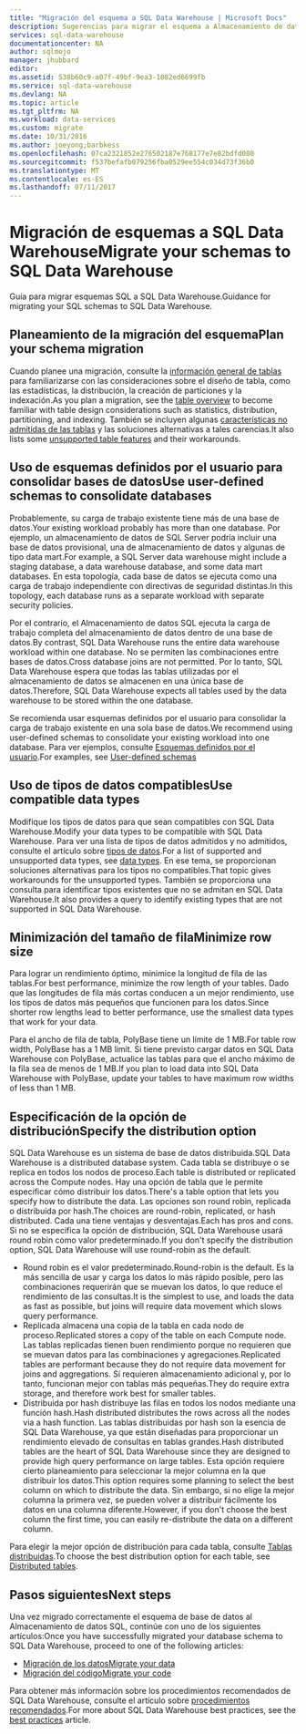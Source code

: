 ```yaml
---
title: "Migración del esquema a SQL Data Warehouse | Microsoft Docs"
description: Sugerencias para migrar el esquema a Almacenamiento de datos SQL de Azure a fin de desarrollar soluciones.
services: sql-data-warehouse
documentationcenter: NA
author: sqlmojo
manager: jhubbard
editor: 
ms.assetid: 538b60c9-a07f-49bf-9ea3-1082ed6699fb
ms.service: sql-data-warehouse
ms.devlang: NA
ms.topic: article
ms.tgt_pltfrm: NA
ms.workload: data-services
ms.custom: migrate
ms.date: 10/31/2016
ms.author: joeyong;barbkess
ms.openlocfilehash: 07ca2321852e276502187e768177e7e82bdfd080
ms.sourcegitcommit: f537befafb079256fba0529ee554c034d73f36b0
ms.translationtype: MT
ms.contentlocale: es-ES
ms.lasthandoff: 07/11/2017
---
```

# <a name="migrate-your-schemas-to-sql-data-warehouse"></a><span data-ttu-id="38970-103">Migración de esquemas a SQL Data Warehouse</span><span class="sxs-lookup"><span data-stu-id="38970-103">Migrate your schemas to SQL Data Warehouse</span></span>
<span data-ttu-id="38970-104">Guía para migrar esquemas SQL a SQL Data Warehouse.</span><span class="sxs-lookup"><span data-stu-id="38970-104">Guidance for migrating your SQL schemas to SQL Data Warehouse.</span></span> 

## <a name="plan-your-schema-migration"></a><span data-ttu-id="38970-105">Planeamiento de la migración del esquema</span><span class="sxs-lookup"><span data-stu-id="38970-105">Plan your schema migration</span></span>

<span data-ttu-id="38970-106">Cuando planee una migración, consulte la [información general de tablas][table overview] para familiarizarse con las consideraciones sobre el diseño de tabla, como las estadísticas, la distribución, la creación de particiones y la indexación.</span><span class="sxs-lookup"><span data-stu-id="38970-106">As you plan a migration, see the [table overview][table overview] to become familiar with table design considerations such as statistics, distribution, partitioning, and indexing.</span></span>  <span data-ttu-id="38970-107">También se incluyen algunas [características no admitidas de las tablas][unsupported table features] y las soluciones alternativas a tales carencias.</span><span class="sxs-lookup"><span data-stu-id="38970-107">It also lists some [unsupported table features][unsupported table features] and their workarounds.</span></span>

## <a name="use-user-defined-schemas-to-consolidate-databases"></a><span data-ttu-id="38970-108">Uso de esquemas definidos por el usuario para consolidar bases de datos</span><span class="sxs-lookup"><span data-stu-id="38970-108">Use user-defined schemas to consolidate databases</span></span>

<span data-ttu-id="38970-109">Probablemente, su carga de trabajo existente tiene más de una base de datos.</span><span class="sxs-lookup"><span data-stu-id="38970-109">Your existing workload probably has more than one database.</span></span> <span data-ttu-id="38970-110">Por ejemplo, un almacenamiento de datos de SQL Server podría incluir una base de datos provisional, una de almacenamiento de datos y algunas de tipo data mart.</span><span class="sxs-lookup"><span data-stu-id="38970-110">For example, a SQL Server data warehouse might include a staging database, a data warehouse database, and some data mart databases.</span></span> <span data-ttu-id="38970-111">En esta topología, cada base de datos se ejecuta como una carga de trabajo independiente con directivas de seguridad distintas.</span><span class="sxs-lookup"><span data-stu-id="38970-111">In this topology, each database runs as a separate workload with separate security policies.</span></span>

<span data-ttu-id="38970-112">Por el contrario, el Almacenamiento de datos SQL ejecuta la carga de trabajo completa del almacenamiento de datos dentro de una base de datos.</span><span class="sxs-lookup"><span data-stu-id="38970-112">By contrast, SQL Data Warehouse runs the entire data warehouse workload within one database.</span></span> <span data-ttu-id="38970-113">No se permiten las combinaciones entre bases de datos.</span><span class="sxs-lookup"><span data-stu-id="38970-113">Cross database joins are not permitted.</span></span> <span data-ttu-id="38970-114">Por lo tanto, SQL Data Warehouse espera que todas las tablas utilizadas por el almacenamiento de datos se almacenen en una única base de datos.</span><span class="sxs-lookup"><span data-stu-id="38970-114">Therefore, SQL Data Warehouse expects all tables used by the data warehouse to be stored within the one database.</span></span>

<span data-ttu-id="38970-115">Se recomienda usar esquemas definidos por el usuario para consolidar la carga de trabajo existente en una sola base de datos.</span><span class="sxs-lookup"><span data-stu-id="38970-115">We recommend using user-defined schemas to consolidate your existing workload into one database.</span></span> <span data-ttu-id="38970-116">Para ver ejemplos, consulte [Esquemas definidos por el usuario](sql-data-warehouse-develop-user-defined-schemas.md).</span><span class="sxs-lookup"><span data-stu-id="38970-116">For examples, see [User-defined schemas](sql-data-warehouse-develop-user-defined-schemas.md)</span></span>

## <a name="use-compatible-data-types"></a><span data-ttu-id="38970-117">Uso de tipos de datos compatibles</span><span class="sxs-lookup"><span data-stu-id="38970-117">Use compatible data types</span></span>
<span data-ttu-id="38970-118">Modifique los tipos de datos para que sean compatibles con SQL Data Warehouse.</span><span class="sxs-lookup"><span data-stu-id="38970-118">Modify your data types to be compatible with SQL Data Warehouse.</span></span> <span data-ttu-id="38970-119">Para ver una lista de tipos de datos admitidos y no admitidos, consulte el artículo sobre [tipos de datos][data types].</span><span class="sxs-lookup"><span data-stu-id="38970-119">For a list of supported and unsupported data types, see [data types][data types].</span></span> <span data-ttu-id="38970-120">En ese tema, se proporcionan soluciones alternativas para los tipos no compatibles.</span><span class="sxs-lookup"><span data-stu-id="38970-120">That topic gives workarounds for the unsupported types.</span></span> <span data-ttu-id="38970-121">También se proporciona una consulta para identificar tipos existentes que no se admitan en SQL Data Warehouse.</span><span class="sxs-lookup"><span data-stu-id="38970-121">It also provides a query to identify existing types that are not supported in SQL Data Warehouse.</span></span>

## <a name="minimize-row-size"></a><span data-ttu-id="38970-122">Minimización del tamaño de fila</span><span class="sxs-lookup"><span data-stu-id="38970-122">Minimize row size</span></span>
<span data-ttu-id="38970-123">Para lograr un rendimiento óptimo, minimice la longitud de fila de las tablas.</span><span class="sxs-lookup"><span data-stu-id="38970-123">For best performance, minimize the row length of your tables.</span></span> <span data-ttu-id="38970-124">Dado que las longitudes de fila más cortas conducen a un mejor rendimiento, use los tipos de datos más pequeños que funcionen para los datos.</span><span class="sxs-lookup"><span data-stu-id="38970-124">Since shorter row lengths lead to better performance, use the smallest data types that work for your data.</span></span> 

<span data-ttu-id="38970-125">Para el ancho de fila de tabla, PolyBase tiene un límite de 1 MB.</span><span class="sxs-lookup"><span data-stu-id="38970-125">For table row width, PolyBase has a 1 MB limit.</span></span>  <span data-ttu-id="38970-126">Si tiene previsto cargar datos en SQL Data Warehouse con PolyBase, actualice las tablas para que el ancho máximo de la fila sea de menos de 1 MB.</span><span class="sxs-lookup"><span data-stu-id="38970-126">If you plan to load data into SQL Data Warehouse with PolyBase, update your tables to have maximum row widths of less than 1 MB.</span></span> 

<!--
- For example, this table uses variable length data but the largest possible size of the row is still less than 1 MB. PolyBase will load data into this table.

- This table uses variable length data and the defined row width is less than one MB. When loading rows, PolyBase allocates the full length of the variable-length data. The full length of this row is greater than one MB.  PolyBase will not load data into this table.  

-->

## <a name="specify-the-distribution-option"></a><span data-ttu-id="38970-127">Especificación de la opción de distribución</span><span class="sxs-lookup"><span data-stu-id="38970-127">Specify the distribution option</span></span>
<span data-ttu-id="38970-128">SQL Data Warehouse es un sistema de base de datos distribuida.</span><span class="sxs-lookup"><span data-stu-id="38970-128">SQL Data Warehouse is a distributed database system.</span></span> <span data-ttu-id="38970-129">Cada tabla se distribuye o se replica en todos los nodos de proceso.</span><span class="sxs-lookup"><span data-stu-id="38970-129">Each table is distributed or replicated across the Compute nodes.</span></span> <span data-ttu-id="38970-130">Hay una opción de tabla que le permite especificar cómo distribuir los datos.</span><span class="sxs-lookup"><span data-stu-id="38970-130">There's a table option that lets you specify how to distribute the data.</span></span> <span data-ttu-id="38970-131">Las opciones son round robin, replicada o distribuida por hash.</span><span class="sxs-lookup"><span data-stu-id="38970-131">The choices are  round-robin, replicated, or hash distributed.</span></span> <span data-ttu-id="38970-132">Cada una tiene ventajas y desventajas.</span><span class="sxs-lookup"><span data-stu-id="38970-132">Each has pros and cons.</span></span> <span data-ttu-id="38970-133">Si no se especifica la opción de distribución, SQL Data Warehouse usará round robin como valor predeterminado.</span><span class="sxs-lookup"><span data-stu-id="38970-133">If you don't specify the distribution option, SQL Data Warehouse will use round-robin as the default.</span></span>

- <span data-ttu-id="38970-134">Round robin es el valor predeterminado.</span><span class="sxs-lookup"><span data-stu-id="38970-134">Round-robin is the default.</span></span> <span data-ttu-id="38970-135">Es la más sencilla de usar y carga los datos lo más rápido posible, pero las combinaciones requerirán que se muevan los datos, lo que reduce el rendimiento de las consultas.</span><span class="sxs-lookup"><span data-stu-id="38970-135">It is the simplest to use, and loads the data as fast as possible, but joins will require data movement which slows query performance.</span></span>
- <span data-ttu-id="38970-136">Replicada almacena una copia de la tabla en cada nodo de proceso.</span><span class="sxs-lookup"><span data-stu-id="38970-136">Replicated stores a copy of the table on each Compute node.</span></span> <span data-ttu-id="38970-137">Las tablas replicadas tienen buen rendimiento porque no requieren que se muevan datos para las combinaciones y agregaciones.</span><span class="sxs-lookup"><span data-stu-id="38970-137">Replicated tables are performant because they do not require data movement for joins and aggregations.</span></span> <span data-ttu-id="38970-138">Sí requieren almacenamiento adicional y, por lo tanto, funcionan mejor con tablas más pequeñas.</span><span class="sxs-lookup"><span data-stu-id="38970-138">They do require extra storage, and therefore work best for smaller tables.</span></span>
- <span data-ttu-id="38970-139">Distribuida por hash distribuye las filas en todos los nodos mediante una función hash.</span><span class="sxs-lookup"><span data-stu-id="38970-139">Hash distributed distributes the rows across all the nodes via a hash function.</span></span> <span data-ttu-id="38970-140">Las tablas distribuidas por hash son la esencia de SQL Data Warehouse, ya que están diseñadas para proporcionar un rendimiento elevado de consultas en tablas grandes.</span><span class="sxs-lookup"><span data-stu-id="38970-140">Hash distributed tables are the heart of SQL Data Warehouse since they are designed to provide high query performance on large tables.</span></span> <span data-ttu-id="38970-141">Esta opción requiere cierto planeamiento para seleccionar la mejor columna en la que distribuir los datos.</span><span class="sxs-lookup"><span data-stu-id="38970-141">This option requires some planning to select the best column on which to distribute the data.</span></span> <span data-ttu-id="38970-142">Sin embargo, si no elige la mejor columna la primera vez, se pueden volver a distribuir fácilmente los datos en una columna diferente.</span><span class="sxs-lookup"><span data-stu-id="38970-142">However, if you don't choose the best column the first time, you can easily re-distribute the data on a different column.</span></span> 

<span data-ttu-id="38970-143">Para elegir la mejor opción de distribución para cada tabla, consulte [Tablas distribuidas](sql-data-warehouse-tables-distribute.md).</span><span class="sxs-lookup"><span data-stu-id="38970-143">To choose the best distribution option for each table, see [Distributed tables](sql-data-warehouse-tables-distribute.md).</span></span>


## <a name="next-steps"></a><span data-ttu-id="38970-144">Pasos siguientes</span><span class="sxs-lookup"><span data-stu-id="38970-144">Next steps</span></span>
<span data-ttu-id="38970-145">Una vez migrado correctamente el esquema de base de datos al Almacenamiento de datos SQL, continúe con uno de los siguientes artículos:</span><span class="sxs-lookup"><span data-stu-id="38970-145">Once you have successfully migrated your database schema to SQL Data Warehouse, proceed to one of the following articles:</span></span>

* <span data-ttu-id="38970-146">[Migración de los datos][Migrate your data]</span><span class="sxs-lookup"><span data-stu-id="38970-146">[Migrate your data][Migrate your data]</span></span>
* <span data-ttu-id="38970-147">[Migración del código][Migrate your code]</span><span class="sxs-lookup"><span data-stu-id="38970-147">[Migrate your code][Migrate your code]</span></span>

<span data-ttu-id="38970-148">Para obtener más información sobre los procedimientos recomendados de SQL Data Warehouse, consulte el artículo sobre [procedimientos recomendados][best practices].</span><span class="sxs-lookup"><span data-stu-id="38970-148">For more about SQL Data Warehouse best practices, see the [best practices][best practices] article.</span></span>

<!--Image references-->

<!--Article references-->
[Migrate your code]: ./sql-data-warehouse-migrate-code.md
[Migrate your data]: ./sql-data-warehouse-migrate-data.md
[best practices]: ./sql-data-warehouse-best-practices.md
[table overview]: ./sql-data-warehouse-tables-overview.md
[unsupported table features]: ./sql-data-warehouse-tables-overview.md#unsupported-table-features
[data types]: ./sql-data-warehouse-tables-data-types.md
[unsupported data types]: ./sql-data-warehouse-tables-data-types.md#unsupported-data-types

<!--MSDN references-->


<!--Other Web references-->
